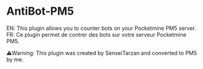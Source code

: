 # AntiBot-PM5
EN: This plugin allows you to counter bots on your Pocketmine PM5 server.
FR: Ce plugin permet de contrer des bots sur votre serveur Pocketmine PM5.

⚠️Warning: This plugin was created by SenseiTarzan and converted to PM5 by me.
